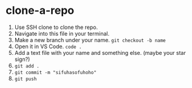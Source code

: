 # clone-a-repo
1. Use SSH clone to clone the repo.
2. Navigate into this file in your terminal.
3. Make a new branch under your name. `git checkout -b name`  
4. Open it in VS Code. `code .`
5. Add a text file with your name and something else. (maybe your star sign?)
6. `git add .`
7. `git commit -m "sifuhasofuhoho"`
8. `git push`

